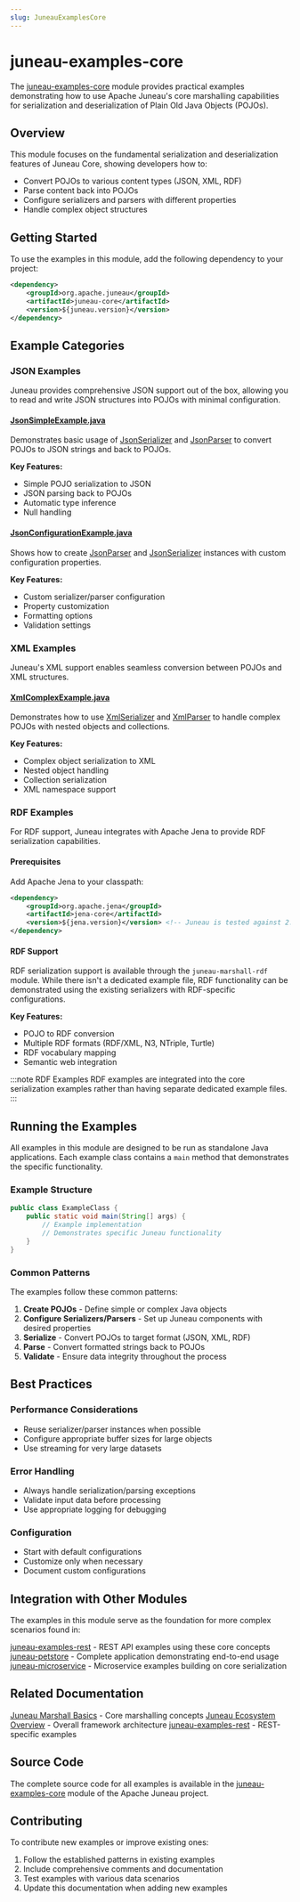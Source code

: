 ```yaml
---
slug: JuneauExamplesCore
---
```


# juneau-examples-core

The [juneau-examples-core](https://github.com/apache/juneau/tree/master/juneau-examples/juneau-examples-core) module provides practical examples demonstrating how to use Apache Juneau's core marshalling capabilities for serialization and deserialization of Plain Old Java Objects (POJOs).

## Overview

This module focuses on the fundamental serialization and deserialization features of Juneau Core, showing developers how to:

- Convert POJOs to various content types (JSON, XML, RDF)
- Parse content back into POJOs
- Configure serializers and parsers with different properties
- Handle complex object structures

## Getting Started

To use the examples in this module, add the following dependency to your project:

```xml
<dependency>
    <groupId>org.apache.juneau</groupId>
    <artifactId>juneau-core</artifactId>
    <version>${juneau.version}</version>
</dependency>
```

## Example Categories

### JSON Examples

Juneau provides comprehensive JSON support out of the box, allowing you to read and write JSON structures into POJOs with minimal configuration.

#### [JsonSimpleExample.java](https://github.com/apache/juneau/blob/master/juneau-examples/juneau-examples-core/src/main/java/org/apache/juneau/examples/core/json/JsonSimpleExample.java)
Demonstrates basic usage of <a href="/site/apidocs/org/apache/juneau/json/JsonSerializer.html" target="_blank">JsonSerializer</a> and <a href="/site/apidocs/org/apache/juneau/json/JsonParser.html" target="_blank">JsonParser</a> to convert POJOs to JSON strings and back to POJOs.

**Key Features:**
- Simple POJO serialization to JSON
- JSON parsing back to POJOs
- Automatic type inference
- Null handling

#### [JsonConfigurationExample.java](https://github.com/apache/juneau/blob/master/juneau-examples/juneau-examples-core/src/main/java/org/apache/juneau/examples/core/json/JsonConfigurationExample.java)
Shows how to create <a href="/site/apidocs/org/apache/juneau/json/JsonParser.html" target="_blank">JsonParser</a> and <a href="/site/apidocs/org/apache/juneau/json/JsonSerializer.html" target="_blank">JsonSerializer</a> instances with custom configuration properties.

**Key Features:**
- Custom serializer/parser configuration
- Property customization
- Formatting options
- Validation settings

### XML Examples

Juneau's XML support enables seamless conversion between POJOs and XML structures.

#### [XmlComplexExample.java](https://github.com/apache/juneau/blob/master/juneau-examples/juneau-examples-core/src/main/java/org/apache/juneau/examples/core/xml/XmlComplexExample.java)
Demonstrates how to use <a href="/site/apidocs/org/apache/juneau/xml/XmlSerializer.html" target="_blank">XmlSerializer</a> and <a href="/site/apidocs/org/apache/juneau/xml/XmlParser.html" target="_blank">XmlParser</a> to handle complex POJOs with nested objects and collections.

**Key Features:**
- Complex object serialization to XML
- Nested object handling
- Collection serialization
- XML namespace support

### RDF Examples

For RDF support, Juneau integrates with Apache Jena to provide RDF serialization capabilities.

#### Prerequisites
Add Apache Jena to your classpath:

```xml
<dependency>
    <groupId>org.apache.jena</groupId>
    <artifactId>jena-core</artifactId>
    <version>${jena.version}</version> <!-- Juneau is tested against 2.7.1 -->
</dependency>
```

#### RDF Support
RDF serialization support is available through the `juneau-marshall-rdf` module. While there isn't a dedicated example file, RDF functionality can be demonstrated using the existing serializers with RDF-specific configurations.

**Key Features:**
- POJO to RDF conversion
- Multiple RDF formats (RDF/XML, N3, NTriple, Turtle)
- RDF vocabulary mapping
- Semantic web integration

:::note RDF Examples
RDF examples are integrated into the core serialization examples rather than having separate dedicated example files.
:::

## Running the Examples

All examples in this module are designed to be run as standalone Java applications. Each example class contains a `main` method that demonstrates the specific functionality.

### Example Structure

```java
public class ExampleClass {
    public static void main(String[] args) {
        // Example implementation
        // Demonstrates specific Juneau functionality
    }
}
```

### Common Patterns

The examples follow these common patterns:

1. **Create POJOs** - Define simple or complex Java objects
2. **Configure Serializers/Parsers** - Set up Juneau components with desired properties
3. **Serialize** - Convert POJOs to target format (JSON, XML, RDF)
4. **Parse** - Convert formatted strings back to POJOs
5. **Validate** - Ensure data integrity throughout the process

## Best Practices

### Performance Considerations
- Reuse serializer/parser instances when possible
- Configure appropriate buffer sizes for large objects
- Use streaming for very large datasets

### Error Handling
- Always handle serialization/parsing exceptions
- Validate input data before processing
- Use appropriate logging for debugging

### Configuration
- Start with default configurations
- Customize only when necessary
- Document custom configurations

## Integration with Other Modules

The examples in this module serve as the foundation for more complex scenarios found in:

<tree>
<node-0><java-project><a href="https://github.com/apache/juneau/tree/master/juneau-examples/juneau-examples-rest" target="_blank">juneau-examples-rest</a></java-project> - REST API examples using these core concepts</node-0>
<node-0><java-project><a href="https://github.com/apache/juneau-petstore" target="_blank">juneau-petstore</a></java-project> - Complete application demonstrating end-to-end usage</node-0>
<node-0><java-project><a href="https://github.com/apache/juneau/tree/master/juneau-microservice" target="_blank">juneau-microservice</a></java-project> - Microservice examples building on core serialization</node-0>
</tree>

## Related Documentation

<tree>
<node-0><java-doc><a href="/docs/topics/JuneauMarshallBasics" target="_blank">Juneau Marshall Basics</a></java-doc> - Core marshalling concepts</node-0>
<node-0><java-doc><a href="/docs/topics/JuneauEcosystemOverview" target="_blank">Juneau Ecosystem Overview</a></java-doc> - Overall framework architecture</node-0>
<node-0><java-doc><a href="/docs/topics/JuneauExamplesRest" target="_blank">juneau-examples-rest</a></java-doc> - REST-specific examples</node-0>
</tree>

## Source Code

The complete source code for all examples is available in the [juneau-examples-core](https://github.com/apache/juneau/tree/master/juneau-examples/juneau-examples-core) module of the Apache Juneau project.

## Contributing

To contribute new examples or improve existing ones:

1. Follow the established patterns in existing examples
2. Include comprehensive comments and documentation
3. Test examples with various data scenarios
4. Update this documentation when adding new examples
